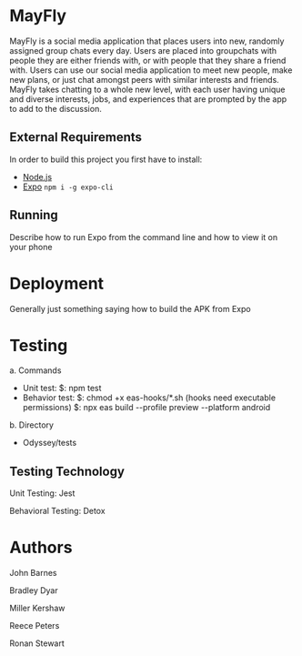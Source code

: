 # MayFly

MayFly is a social media application that places users into new, randomly assigned group chats every day. Users are placed into groupchats with people they are either friends with, or with people that they share a friend with. Users can use our social media application to meet new people, make new plans, or just chat amongst peers with similar interests and friends. MayFly takes chatting to a whole new level, with each user having unique and diverse interests, jobs, and experiences that are prompted by the app to add to the discussion.

## External Requirements

In order to build this project you first have to install:

* [Node.js](https://nodejs.org/en/)
* [Expo](https://expo.dev/)
`npm i -g expo-cli`

## Running

Describe how to run Expo from the command line and how to view it on your phone

# Deployment

Generally just something saying how to build the APK from Expo

# Testing

a. Commands
* Unit test:     $: npm test
* Behavior test: $: chmod +x eas-hooks/*.sh (hooks need executable permissions)
               $: npx eas build --profile preview --platform android

b. Directory
* Odyssey/tests

## Testing Technology

Unit Testing: Jest

Behavioral Testing: Detox

# Authors

John Barnes

Bradley Dyar

Miller Kershaw 

Reece Peters

Ronan Stewart
